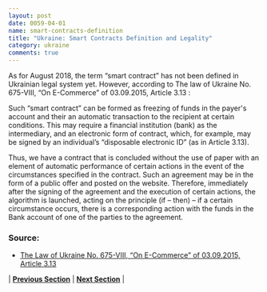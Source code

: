 ```yaml
---
layout: post
date: 0059-04-01
name: smart-contracts-definition
title: "Ukraine: Smart Contracts Definition and Legality"
category: ukraine
comments: true
---
```



As for August 2018, the term “smart contract” has not been defined in Ukrainian legal system yet. 
However, according to The law of Ukraine No. 675-VIII, “On E-Commerce” of 03.09.2015, Article 3.13 :

Such “smart contract”  can be formed as freezing of funds in the payer's account and their an automatic transaction to the recipient at certain conditions. This may require a financial institution (bank) as the intermediary, and an electronic form of contract, which, for example, may be signed by an individual’s “disposable electronic ID” (as in Article 3.13). 

Thus, we have a contract that is concluded without the use of paper with an element of automatic performance of certain actions in the event of the circumstances specified in the contract. Such an agreement may be in the form of a public offer and posted on the website. Therefore, immediately after the signing of the agreement and the execution of certain actions, the algorithm is launched, acting on the principle (if – then) – if a certain circumstance occurs, there is a corresponding action with the funds in the Bank account of one of the parties to the agreement. 

### Source: ###

- [The Law of Ukraine No. 675-VIII, “On E-Commerce” of 03.09.2015, Article 3.13](http://search.ligazakon.ua/l_doc2.nsf/link1/T150675.html)





| **[Previous Section]( https://neo-project.github.io/global-blockchain-compliance-hub//ukraine/ukraine-final-liability.html)** | **[Next Section]( https://neo-project.github.io/global-blockchain-compliance-hub//ukraine/ukraine-dispute-resolution.html)** |
